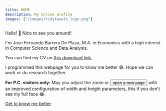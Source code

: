 ```yaml
---
title: HOME
description: My online profile
images: ["/images/tidytweets_logo.png"]
---
```


Hello! :wave: Nice to see you around!

I'm Jose Fernando Barrera De Plaza, M.A. in Economics with a high interest in Computer Science and Data Analysis.

You can find my CV on <a href="/static/CV_JFBDP_SP.pdf" download="CV_JFBDP_SP.pdf">this download link.</a>

I programmed this webpage for you to know me better :smile:. Hope we can work or do research together.

__For P.C. visitors only:__ May you adjust the zoom or <button onclick="openZoom()">open a new page</button>
 with an improved configuration of width and height parameters, this if you don't see my full face :joy:.


[Get to know me better](/about "Get to know me better")